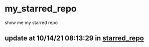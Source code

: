 # my_starred_repo
show me my starred repo

update at 10/14/21 08:13:29 in [starred_repo](./index.html)
---

